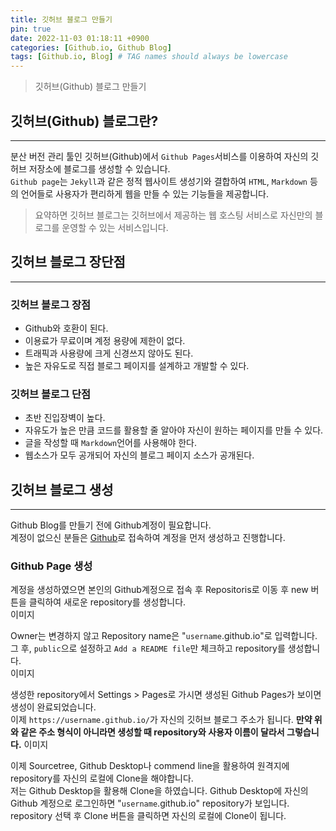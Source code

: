 ```yaml
---
title: 깃허브 블로그 만들기
pin: true
date: 2022-11-03 01:18:11 +0900
categories: [Github.io, Github Blog]
tags: [Github.io, Blog] # TAG names should always be lowercase
---
```

>깃허브(Github) 블로그 만들기

## 깃허브(Github) 블로그란?
---
분산 버전 관리 툴인 깃허브(Github)에서 ```Github Pages```서비스를 이용하여 자신의 깃허브 저장소에 블로그를 생성할 수 있습니다.  
```Github page```는 ```Jekyll```과 같은 정적 웹사이트 생성기와 결합하여 ```HTML```, ```Markdown``` 등의 언어들로 사용자가 편리하게 웹을 만들 수 있는 기능들을 제공합니다.
>요약하면 깃허브 블로그는 깃허브에서 제공하는 웹 호스팅 서비스로 자신만의 블로그를 운영할 수 있는 서비스입니다.

## 깃허브 블로그 장단점
---
### **깃허브 블로그 장점**
- Github와 호환이 된다.
- 이용료가 무료이며 계정 용량에 제한이 없다.
- 트래픽과 사용량에 크게 신경쓰지 않아도 된다.
- 높은 자유도로 직접 블로그 페이지를 설계하고 개발할 수 있다.

### **깃허브 블로그 단점**
- 초반 진입장벽이 높다.
- 자유도가 높은 만큼 코드를 활용할 줄 알아야 자신이 원하는 페이지를 만들 수 있다.
- 글을 작성할 때 ```Markdown```언어를 사용해야 한다.
- 웹소스가 모두 공개되어 자신의 블로그 페이지 소스가 공개된다.

## 깃허브 블로그 생성
---
Github Blog를 만들기 전에 Github계정이 필요합니다.  
계정이 없으신 분들은 [Github](https://github.com/)로 접속하여 계정을 먼저 생성하고 진행합니다.
### **Github Page 생성**
계정을 생성하였으면 본인의 Github계정으로 접속 후 Repositoris로 이동 후 new 버튼을 클릭하여 새로운 repository를 생성합니다.  
이미지

Owner는 변경하지 않고 Repository name은 "```username```.github.io"로 입력합니다.  
그 후, ```public```으로 설정하고 ```Add a README file```만 체크하고 repository를 생성합니다.  
이미지

생성한 repository에서 Settings > Pages로 가시면 생성된 Github Pages가 보이면 생성이 완료되었습니다.  
이제 ```https://username.github.io/```가 자신의 깃허브 블로그 주소가 됩니다.
**만약 위와 같은 주소 형식이 아니라면 생성할 때 repository와 사용자 이름이 달라서 그렇습니다.**
이미지

이제 Sourcetree, Github Desktop나 commend line을 활용하여 원격지에 repository를 자신의 로컬에 Clone을 해야합니다.  
저는 Github Desktop을 활용해 Clone을 하였습니다.
Github Desktop에 자신의 Github 계정으로 로그인하면 "```username```.github.io" repository가 보입니다.  
repository 선택 후 Clone 버튼을 클릭하면 자신의 로컬에 Clone이 됩니다.

